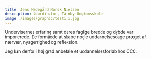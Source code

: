 ```yaml
---
title: Jens Hedegård Norsk Nielsen
description: Koordinator, Tårnby Ungdomsskole
image: /images/graphic/testi-1.jpg
---
```

Undervisernes erfaring samt deres faglige bredde og dybde var imponerede. De formåede at skabe nogle uddannelsesdage præget af nærvær, nysgerrighed og refleksion.

Jeg kan derfor i høj grad anbefale et uddannelsesforløb hos CCC.